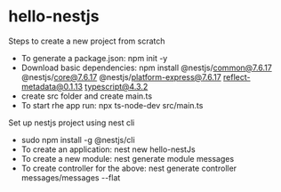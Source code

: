 # hello-nestjs
 Steps to create a new project from scratch
 -  To generate a package.json: npm init -y 
 -  Download basic dependencies: npm install @nestjs/common@7.6.17 @nestjs/core@7.6.17 @nestjs/platform-express@7.6.17 reflect-metadata@0.1.13 typescript@4.3.2
 -  create src folder and create main.ts
 -  To start rhe app run: npx ts-node-dev src/main.ts

Set up nestjs project using nest cli
- sudo npm install -g @nestjs/cli
- To create an application: nest new hello-nestJs
- To create a new module: nest generate module messages
- To create controller for the above: nest generate controller messages/messages --flat
